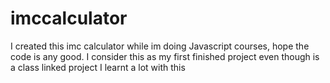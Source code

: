 # imccalculator

I created this imc calculator while im doing Javascript courses, hope the code is any good. I consider this as my first finished project even though is a class linked project I learnt a lot with this
